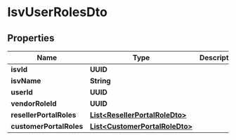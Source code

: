 

# IsvUserRolesDto


## Properties

| Name | Type | Description | Notes |
|------------ | ------------- | ------------- | -------------|
|**isvId** | **UUID** |  |  [optional] |
|**isvName** | **String** |  |  [optional] |
|**userId** | **UUID** |  |  [optional] |
|**vendorRoleId** | **UUID** |  |  [optional] |
|**resellerPortalRoles** | [**List&lt;ResellerPortalRoleDto&gt;**](ResellerPortalRoleDto.md) |  |  [optional] |
|**customerPortalRoles** | [**List&lt;CustomerPortalRoleDto&gt;**](CustomerPortalRoleDto.md) |  |  [optional] |



